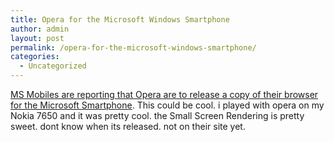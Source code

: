 ```yaml
---
title: Opera for the Microsoft Windows Smartphone
author: admin
layout: post
permalink: /opera-for-the-microsoft-windows-smartphone/
categories:
  - Uncategorized
---
```

[MS Mobiles are reporting that Opera are to release a copy of their browser for the Microsoft Smartphone][1]. This could be cool. i played with opera on my Nokia 7650 and it was pretty cool. the Small Screen Rendering is pretty sweet. dont know when its released. not on their site yet.

 [1]: http://msmobiles.com/news.php/3013.html